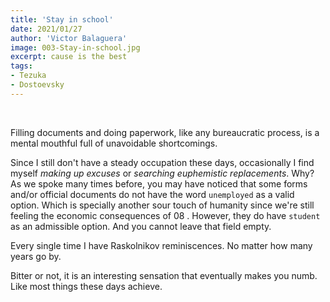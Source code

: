 ```yaml
---
title: 'Stay in school'
date: 2021/01/27
author: 'Victor Balaguera'
image: 003-Stay-in-school.jpg
excerpt: cause is the best
tags: 
- Tezuka
- Dostoevsky
---
```

<br>
<p>Filling documents and doing paperwork, like any bureaucratic process, is a mental mouthful full of unavoidable shortcomings. </p>

Since I still don't have a steady occupation these days, occasionally I find myself <em>making up excuses</em> or <em>searching euphemistic replacements</em>. Why? As we spoke many times before, you may have noticed that some forms and/or official documents do not have the word `unemployed` as a valid option. Which is specially another sour touch of humanity since we're still feeling the economic consequences of 08 . However, they do have `student` as an admissible option. And you cannot leave that field empty.

<No>Every single time I have Raskolnikov reminiscences. No matter how many years go by.</p>

<p>Bitter or not, it is an interesting sensation that eventually makes you numb. Like most things these days achieve.</p>
<br>